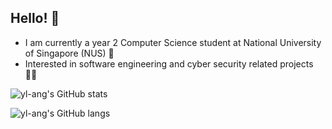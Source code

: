 ## Hello! 👋

* I am currently a year 2 Computer Science student at National University of Singapore (NUS) 🏫
* Interested in software engineering and cyber security related projects 👨‍💼 

![yl-ang's GitHub stats](https://github-readme-stats.vercel.app/api?username=yl-ang&count_private=true&show_icons=true&theme=cobalt)

![yl-ang's GitHub langs](https://github-readme-stats.vercel.app/api/top-langs/?username=yl-ang&layout=compact&theme=tokyonight)
